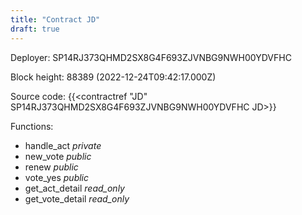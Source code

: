 ```yaml
---
title: "Contract JD"
draft: true
---
```

Deployer: SP14RJ373QHMD2SX8G4F693ZJVNBG9NWH00YDVFHC


 



Block height: 88389 (2022-12-24T09:42:17.000Z)

Source code: {{<contractref "JD" SP14RJ373QHMD2SX8G4F693ZJVNBG9NWH00YDVFHC JD>}}

Functions:

* handle_act _private_
* new_vote _public_
* renew _public_
* vote_yes _public_
* get_act_detail _read_only_
* get_vote_detail _read_only_
